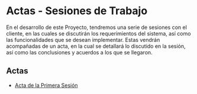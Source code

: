 # Actas - Sesiones de Trabajo

En el desarrollo de este Proyecto, tendremos una serie de sesiones con el cliente, en las cuales se discutirán los requerimientos del sistema, así como las funcionalidades que se desean implementar. Estas vendrán acompañadas de un acta, en la cual se detallará lo discutido en la sesión, así como las conclusiones y acuerdos a los que se llegaron.



## Actas

- [Acta de la Primera Sesión](16-10-2024/Readme.md)

